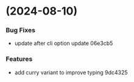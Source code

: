 #  (2024-08-10)


### Bug Fixes

* update after cli option update 06e3cb5


### Features

* add curry variant to improve typing 9dc4325



